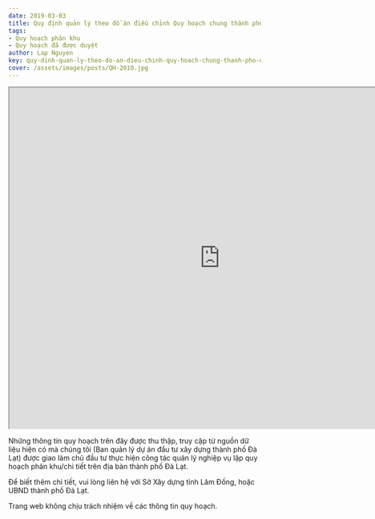 ```yaml
---
date: 2019-03-03
title: Quy định quản lý theo đồ án điều chỉnh Quy hoạch chung thành phố Đà Lạt và vùng phụ cận đến năm 2030 và tầm nhìn đến 2050
tags:
- Quy hoạch phân khu
- Quy hoạch đã được duyệt
author: Lap Nguyen
key: quy-dinh-quan-ly-theo-do-an-dieu-chinh-quy-hoach-chung-thanh-pho-da-lat-va-vung-phu-can-den-nam-2030-va-tam-nhin-den-2050
cover: /assets/images/posts/QH-2010.jpg
---
```


<iframe src="https://drive.google.com/file/d/149rXDXTep6L2LjdrBkMZeGHlPu_DfJND/preview" width="840" height="680"></iframe>
<!--more-->

Những thông tin quy hoạch trên đây được thu thập, truy cập từ nguồn dữ liệu hiện có mà chúng tôi 
(Ban quản lý dự án đầu tư xây dựng thành phố Đà Lạt) được giao làm chủ đầu tư thực hiện công tác quản lý nghiệp vụ 
lập quy hoạch phân khu/chi tiết trên địa bàn thành phố Đà Lạt.

Để biết thêm chi tiết, vui lòng liên hệ với Sở Xây dựng tỉnh Lâm Đồng, hoặc UBND thành phố Đà Lạt.

Trang web không chịu trách nhiệm về các thông tin quy hoạch.